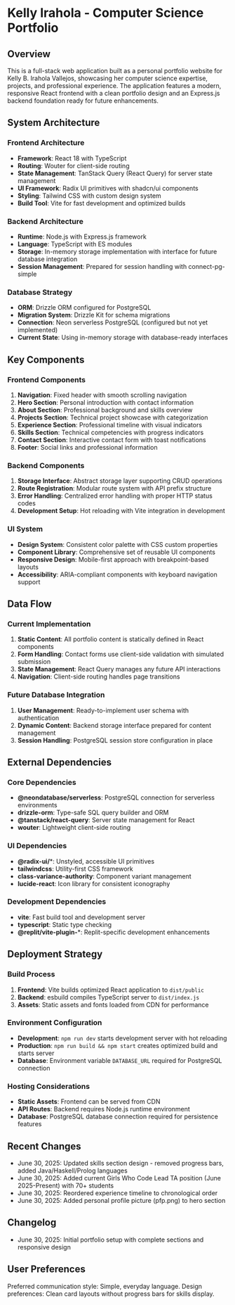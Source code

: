 # Kelly Irahola - Computer Science Portfolio

## Overview

This is a full-stack web application built as a personal portfolio website for Kelly B. Irahola Vallejos, showcasing her computer science expertise, projects, and professional experience. The application features a modern, responsive React frontend with a clean portfolio design and an Express.js backend foundation ready for future enhancements.

## System Architecture

### Frontend Architecture
- **Framework**: React 18 with TypeScript
- **Routing**: Wouter for client-side routing
- **State Management**: TanStack Query (React Query) for server state management
- **UI Framework**: Radix UI primitives with shadcn/ui components
- **Styling**: Tailwind CSS with custom design system
- **Build Tool**: Vite for fast development and optimized builds

### Backend Architecture
- **Runtime**: Node.js with Express.js framework
- **Language**: TypeScript with ES modules
- **Storage**: In-memory storage implementation with interface for future database integration
- **Session Management**: Prepared for session handling with connect-pg-simple

### Database Strategy
- **ORM**: Drizzle ORM configured for PostgreSQL
- **Migration System**: Drizzle Kit for schema migrations
- **Connection**: Neon serverless PostgreSQL (configured but not yet implemented)
- **Current State**: Using in-memory storage with database-ready interfaces

## Key Components

### Frontend Components
1. **Navigation**: Fixed header with smooth scrolling navigation
2. **Hero Section**: Personal introduction with contact information
3. **About Section**: Professional background and skills overview
4. **Projects Section**: Technical project showcase with categorization
5. **Experience Section**: Professional timeline with visual indicators
6. **Skills Section**: Technical competencies with progress indicators
7. **Contact Section**: Interactive contact form with toast notifications
8. **Footer**: Social links and professional information

### Backend Components
1. **Storage Interface**: Abstract storage layer supporting CRUD operations
2. **Route Registration**: Modular route system with API prefix structure
3. **Error Handling**: Centralized error handling with proper HTTP status codes
4. **Development Setup**: Hot reloading with Vite integration in development

### UI System
- **Design System**: Consistent color palette with CSS custom properties
- **Component Library**: Comprehensive set of reusable UI components
- **Responsive Design**: Mobile-first approach with breakpoint-based layouts
- **Accessibility**: ARIA-compliant components with keyboard navigation support

## Data Flow

### Current Implementation
1. **Static Content**: All portfolio content is statically defined in React components
2. **Form Handling**: Contact forms use client-side validation with simulated submission
3. **State Management**: React Query manages any future API interactions
4. **Navigation**: Client-side routing handles page transitions

### Future Database Integration
1. **User Management**: Ready-to-implement user schema with authentication
2. **Dynamic Content**: Backend storage interface prepared for content management
3. **Session Handling**: PostgreSQL session store configuration in place

## External Dependencies

### Core Dependencies
- **@neondatabase/serverless**: PostgreSQL connection for serverless environments
- **drizzle-orm**: Type-safe SQL query builder and ORM
- **@tanstack/react-query**: Server state management for React
- **wouter**: Lightweight client-side routing

### UI Dependencies
- **@radix-ui/***: Unstyled, accessible UI primitives
- **tailwindcss**: Utility-first CSS framework
- **class-variance-authority**: Component variant management
- **lucide-react**: Icon library for consistent iconography

### Development Dependencies
- **vite**: Fast build tool and development server
- **typescript**: Static type checking
- **@replit/vite-plugin-***: Replit-specific development enhancements

## Deployment Strategy

### Build Process
1. **Frontend**: Vite builds optimized React application to `dist/public`
2. **Backend**: esbuild compiles TypeScript server to `dist/index.js`
3. **Assets**: Static assets and fonts loaded from CDN for performance

### Environment Configuration
- **Development**: `npm run dev` starts development server with hot reloading
- **Production**: `npm run build && npm start` creates optimized build and starts server
- **Database**: Environment variable `DATABASE_URL` required for PostgreSQL connection

### Hosting Considerations
- **Static Assets**: Frontend can be served from CDN
- **API Routes**: Backend requires Node.js runtime environment
- **Database**: PostgreSQL database connection required for persistence features

## Recent Changes
- June 30, 2025: Updated skills section design - removed progress bars, added Java/Haskell/Prolog languages
- June 30, 2025: Added current Girls Who Code Lead TA position (June 2025-Present) with 70+ students
- June 30, 2025: Reordered experience timeline to chronological order
- June 30, 2025: Added personal profile picture (pfp.png) to hero section

## Changelog
- June 30, 2025: Initial portfolio setup with complete sections and responsive design

## User Preferences

Preferred communication style: Simple, everyday language.
Design preferences: Clean card layouts without progress bars for skills display.